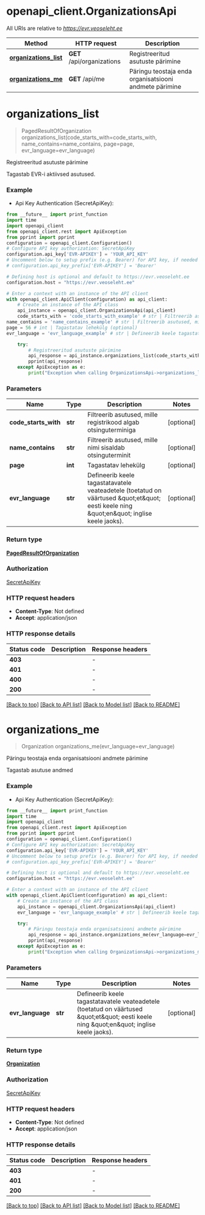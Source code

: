 # openapi_client.OrganizationsApi

All URIs are relative to *https://evr.veoseleht.ee*

Method | HTTP request | Description
------------- | ------------- | -------------
[**organizations_list**](OrganizationsApi.md#organizations_list) | **GET** /api/organizations | Registreeritud asutuste pärimine
[**organizations_me**](OrganizationsApi.md#organizations_me) | **GET** /api/me | Päringu teostaja enda organisatsiooni andmete pärimine


# **organizations_list**
> PagedResultOfOrganization organizations_list(code_starts_with=code_starts_with, name_contains=name_contains, page=page, evr_language=evr_language)

Registreeritud asutuste pärimine

Tagastab EVR-i aktiivsed asutused.

### Example

* Api Key Authentication (SecretApiKey):
```python
from __future__ import print_function
import time
import openapi_client
from openapi_client.rest import ApiException
from pprint import pprint
configuration = openapi_client.Configuration()
# Configure API key authorization: SecretApiKey
configuration.api_key['EVR-APIKEY'] = 'YOUR_API_KEY'
# Uncomment below to setup prefix (e.g. Bearer) for API key, if needed
# configuration.api_key_prefix['EVR-APIKEY'] = 'Bearer'

# Defining host is optional and default to https://evr.veoseleht.ee
configuration.host = "https://evr.veoseleht.ee"

# Enter a context with an instance of the API client
with openapi_client.ApiClient(configuration) as api_client:
    # Create an instance of the API class
    api_instance = openapi_client.OrganizationsApi(api_client)
    code_starts_with = 'code_starts_with_example' # str | Filtreerib asutused, mille registrikood algab otsinguterminiga (optional)
name_contains = 'name_contains_example' # str | Filtreerib asutused, mille nimi sisaldab otsinguterminit (optional)
page = 56 # int | Tagastatav lehekülg (optional)
evr_language = 'evr_language_example' # str | Defineerib keele tagastatavatele veateadetele (toetatud on väärtused \"et\" eesti keele ning \"en\" inglise keele jaoks). (optional)

    try:
        # Registreeritud asutuste pärimine
        api_response = api_instance.organizations_list(code_starts_with=code_starts_with, name_contains=name_contains, page=page, evr_language=evr_language)
        pprint(api_response)
    except ApiException as e:
        print("Exception when calling OrganizationsApi->organizations_list: %s\n" % e)
```

### Parameters

Name | Type | Description  | Notes
------------- | ------------- | ------------- | -------------
 **code_starts_with** | **str**| Filtreerib asutused, mille registrikood algab otsinguterminiga | [optional] 
 **name_contains** | **str**| Filtreerib asutused, mille nimi sisaldab otsinguterminit | [optional] 
 **page** | **int**| Tagastatav lehekülg | [optional] 
 **evr_language** | **str**| Defineerib keele tagastatavatele veateadetele (toetatud on väärtused \&quot;et\&quot; eesti keele ning \&quot;en\&quot; inglise keele jaoks). | [optional] 

### Return type

[**PagedResultOfOrganization**](PagedResultOfOrganization.md)

### Authorization

[SecretApiKey](../README.md#SecretApiKey)

### HTTP request headers

 - **Content-Type**: Not defined
 - **Accept**: application/json

### HTTP response details
| Status code | Description | Response headers |
|-------------|-------------|------------------|
**403** |  |  -  |
**401** |  |  -  |
**400** |  |  -  |
**200** |  |  -  |

[[Back to top]](#) [[Back to API list]](../README.md#documentation-for-api-endpoints) [[Back to Model list]](../README.md#documentation-for-models) [[Back to README]](../README.md)

# **organizations_me**
> Organization organizations_me(evr_language=evr_language)

Päringu teostaja enda organisatsiooni andmete pärimine

Tagastab asutuse andmed

### Example

* Api Key Authentication (SecretApiKey):
```python
from __future__ import print_function
import time
import openapi_client
from openapi_client.rest import ApiException
from pprint import pprint
configuration = openapi_client.Configuration()
# Configure API key authorization: SecretApiKey
configuration.api_key['EVR-APIKEY'] = 'YOUR_API_KEY'
# Uncomment below to setup prefix (e.g. Bearer) for API key, if needed
# configuration.api_key_prefix['EVR-APIKEY'] = 'Bearer'

# Defining host is optional and default to https://evr.veoseleht.ee
configuration.host = "https://evr.veoseleht.ee"

# Enter a context with an instance of the API client
with openapi_client.ApiClient(configuration) as api_client:
    # Create an instance of the API class
    api_instance = openapi_client.OrganizationsApi(api_client)
    evr_language = 'evr_language_example' # str | Defineerib keele tagastatavatele veateadetele (toetatud on väärtused \"et\" eesti keele ning \"en\" inglise keele jaoks). (optional)

    try:
        # Päringu teostaja enda organisatsiooni andmete pärimine
        api_response = api_instance.organizations_me(evr_language=evr_language)
        pprint(api_response)
    except ApiException as e:
        print("Exception when calling OrganizationsApi->organizations_me: %s\n" % e)
```

### Parameters

Name | Type | Description  | Notes
------------- | ------------- | ------------- | -------------
 **evr_language** | **str**| Defineerib keele tagastatavatele veateadetele (toetatud on väärtused \&quot;et\&quot; eesti keele ning \&quot;en\&quot; inglise keele jaoks). | [optional] 

### Return type

[**Organization**](Organization.md)

### Authorization

[SecretApiKey](../README.md#SecretApiKey)

### HTTP request headers

 - **Content-Type**: Not defined
 - **Accept**: application/json

### HTTP response details
| Status code | Description | Response headers |
|-------------|-------------|------------------|
**403** |  |  -  |
**401** |  |  -  |
**200** |  |  -  |

[[Back to top]](#) [[Back to API list]](../README.md#documentation-for-api-endpoints) [[Back to Model list]](../README.md#documentation-for-models) [[Back to README]](../README.md)

